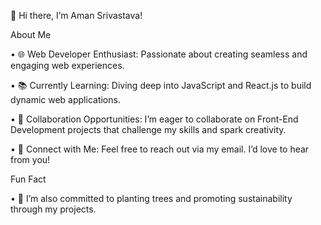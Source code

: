 👋 Hi there, I’m Aman Srivastava!


About Me

•  🌐 Web Developer Enthusiast: Passionate about creating seamless and engaging web
    experiences.
    
•  📚 Currently Learning: Diving deep into JavaScript and React.js to build dynamic web
    applications.
    
•  🤝 Collaboration Opportunities: I’m eager to collaborate on Front-End Development projects
    that challenge my skills and spark creativity.
    
•  📧 Connect with Me: Feel free to reach out via my email. I’d love to hear from you!


Fun Fact

•  🌳 I’m also committed to planting trees and promoting sustainability through my projects.

<!---
theAman30/theAman30 is a ✨ special ✨ repository because its `README.md` (this file) appears on your GitHub profile.
You can click the Preview link to take a look at your changes.
--->
